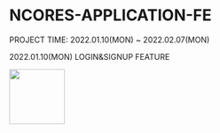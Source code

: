 # NCORES-APPLICATION-FE
PROJECT TIME: 2022.01.10(MON) ~ 2022.02.07(MON)


2022.01.10(MON)
LOGIN&SIGNUP FEATURE


<img src="https://user-images.githubusercontent.com/77526745/148815454-a29100cf-2e5a-4cae-bae6-bcb3ed1a3b80.png" height="100px"/>
